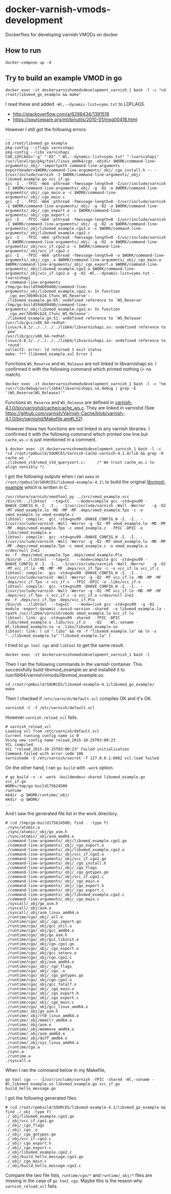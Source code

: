 docker-varnish-vmods-development
================================

Dockerfiles for developing varnish VMODs on docker

## How to run

```
docker-compose up -d
```

## Try to build an example VMOD in go

```
docker exec -it dockervarnishvmodsdevelopment_varnish_1 bash -l -c "cd /root/libvmod_go_example && make"
```

I read these and added `-Wl,--dynamic-list=syms.txt` to LDFLAGS.

* http://stackoverflow.com/a/6298434/1391518
* https://sourceware.org/ml/binutils/2010-01/msg00418.html

However I still got the following errors:

```
...
cd /root/libvmod_go_example
pkg-config --cflags varnishapi
pkg-config --libs varnishapi
CGO_LDFLAGS="-g" "-O2" "-Wl,--dynamic-list=syms.txt" "-lvarnishapi" /usr/local/go/pkg/tool/linux_amd64/cgo -objdir $WORK/command-line-arguments/_obj/ -importpath command-line-arguments -exportheader=$WORK/command-line-arguments/_obj/_cgo_install.h -- -I/usr/include/varnish -I $WORK/command-line-arguments/_obj/ libvmod_example.go vcc_if.go
gcc -I . -fPIC -m64 -pthread -fmessage-length=0 -I/usr/include/varnish -I $WORK/command-line-arguments/_obj/ -g -O2 -o $WORK/command-line-arguments/_obj/_cgo_main.o -c $WORK/command-line-arguments/_obj/_cgo_main.c
gcc -I . -fPIC -m64 -pthread -fmessage-length=0 -I/usr/include/varnish -I $WORK/command-line-arguments/_obj/ -g -O2 -o $WORK/command-line-arguments/_obj/_cgo_export.o -c $WORK/command-line-arguments/_obj/_cgo_export.c
gcc -I . -fPIC -m64 -pthread -fmessage-length=0 -I/usr/include/varnish -I $WORK/command-line-arguments/_obj/ -g -O2 -o $WORK/command-line-arguments/_obj/libvmod_example.cgo2.o -c $WORK/command-line-arguments/_obj/libvmod_example.cgo2.c
gcc -I . -fPIC -m64 -pthread -fmessage-length=0 -I/usr/include/varnish -I $WORK/command-line-arguments/_obj/ -g -O2 -o $WORK/command-line-arguments/_obj/vcc_if.cgo2.o -c $WORK/command-line-arguments/_obj/vcc_if.cgo2.c
gcc -I . -fPIC -m64 -pthread -fmessage-length=0 -o $WORK/command-line-arguments/_obj/_cgo_.o $WORK/command-line-arguments/_obj/_cgo_main.o $WORK/command-line-arguments/_obj/_cgo_export.o $WORK/command-line-arguments/_obj/libvmod_example.cgo2.o $WORK/command-line-arguments/_obj/vcc_if.cgo2.o -g -O2 -Wl,--dynamic-list=syms.txt -lvarnishapi
# command-line-arguments
/tmp/go-build594609400/command-line-arguments/_obj/libvmod_example.cgo2.o: In function `_cgo_eec7db90cb24_Cfunc_WS_Reserve':
./libvmod_example.go:65: undefined reference to `WS_Reserve'
/tmp/go-build594609400/command-line-arguments/_obj/libvmod_example.cgo2.o: In function `_cgo_eec7db90cb24_Cfunc_WS_Release':
./libvmod_example.go:51: undefined reference to `WS_Release'
/usr/lib/gcc/x86_64-redhat-linux/4.8.3/../../../../lib64/libvarnishapi.so: undefined reference to `pow'
/usr/lib/gcc/x86_64-redhat-linux/4.8.3/../../../../lib64/libvarnishapi.so: undefined reference to `round'
collect2: error: ld returned 1 exit status
make: *** [libvmod_example.so] Error 2
```

Functions `WS_Reserve` and `WS_Release` are not linked in libvarnishapi.so. I confirmed it with the following command which printed nothing (= no match).

```
docker exec -it dockervarnishvmodsdevelopment_varnish_1 bash -l -c "nm /usr/lib/debug/usr/lib64/libvarnishapi.so.debug | grep -E '(WS_Reserve|WS_Release)'"
```

Functions `WS_Reserve` and `WS_Release` are defined in [varnish-4.1.0/bin/varnishd/cache/cache_ws.c](https://github.com/varnish/Varnish-Cache/blob/varnish-4.1.0/bin/varnishd/cache/cache_ws.c#L208-L240). They are linked in varnishd (See https://github.com/varnish/Varnish-Cache/blob/varnish-4.1.0/bin/varnishd/Makefile.am#L52).

However these two functions are not linked in any varnish libraries. I confirmed it with the following command which printed one line but `cache_ws.c` is just mentioned in a comment.

```
$ docker exec -it dockervarnishvmodsdevelopment_varnish_1 bash -l -c "cd /root/rpmbuild/SOURCES/Varnish-Cache-varnish-4.1.0/lib && grep -R cache_ws ."
./libvmod_std/vmod_std_querysort.c:     /* We trust cache_ws.c to align sensibly */
```

I got the following outputs when I ran `make` in `/root/rpmbuild/SOURCES/libvmod-example-4.1\` to build the original [libvmod-example](https://github.com/varnish/libvmod-example/tree/4.1) which is written in C.

```
/usr/share/varnish/vmodtool.py ../src/vmod_example.vcc
/bin/sh ../libtool  --tag=CC   --mode=compile gcc -std=gnu99 -DHAVE_CONFIG_H -I. -I..  -I/usr/include/varnish -Wall -Werror   -g -O2 -MT vmod_example.lo -MD -MP -MF .deps/vmod_example.Tpo -c -o vmod_example.lo vmod_example.c
libtool: compile:  gcc -std=gnu99 -DHAVE_CONFIG_H -I. -I.. -I/usr/include/varnish -Wall -Werror -g -O2 -MT vmod_example.lo -MD -MP -MF .deps/vmod_example.Tpo -c vmod_example.c  -fPIC -DPIC -o .libs/vmod_example.o
libtool: compile:  gcc -std=gnu99 -DHAVE_CONFIG_H -I. -I.. -I/usr/include/varnish -Wall -Werror -g -O2 -MT vmod_example.lo -MD -MP -MF .deps/vmod_example.Tpo -c vmod_example.c -o vmod_example.o >/dev/null 2>&1
mv -f .deps/vmod_example.Tpo .deps/vmod_example.Plo
/bin/sh ../libtool  --tag=CC   --mode=compile gcc -std=gnu99 -DHAVE_CONFIG_H -I. -I..  -I/usr/include/varnish -Wall -Werror   -g -O2 -MT vcc_if.lo -MD -MP -MF .deps/vcc_if.Tpo -c -o vcc_if.lo vcc_if.c
libtool: compile:  gcc -std=gnu99 -DHAVE_CONFIG_H -I. -I.. -I/usr/include/varnish -Wall -Werror -g -O2 -MT vcc_if.lo -MD -MP -MF .deps/vcc_if.Tpo -c vcc_if.c  -fPIC -DPIC -o .libs/vcc_if.o
libtool: compile:  gcc -std=gnu99 -DHAVE_CONFIG_H -I. -I.. -I/usr/include/varnish -Wall -Werror -g -O2 -MT vcc_if.lo -MD -MP -MF .deps/vcc_if.Tpo -c vcc_if.c -o vcc_if.o >/dev/null 2>&1
mv -f .deps/vcc_if.Tpo .deps/vcc_if.Plo
/bin/sh ../libtool  --tag=CC   --mode=link gcc -std=gnu99  -g -O2 -module -export-dynamic -avoid-version -shared  -o libvmod_example.la -rpath /usr/lib64/varnish/vmods vmod_example.lo vcc_if.lo
libtool: link: gcc -std=gnu99 -shared  -fPIC -DPIC  .libs/vmod_example.o .libs/vcc_if.o    -O2   -Wl,-soname -Wl,libvmod_example.so -o .libs/libvmod_example.so
libtool: link: ( cd ".libs" && rm -f "libvmod_example.la" && ln -s "../libvmod_example.la" "libvmod_example.la" )
```

I tried to `go tool cgo` and `libtool` to get the same result.

```
docker exec -it dockervarnishvmodsdevelopment_varnish_1 bash -l
```

Then I ran the following commands in the varnish container.
This successfully build libvmod_example.so and installed it to /usr/lib64/varnish/vmods/libvmod_example.so.

```
cd /root/rpmbuild/SOURCES/libvmod-example-4.1/libvmod_go_example/
make
```

Then I checked if `/etc/varnish/default.vcl` compiles OK and it's OK.

```
varnishd -C -f /etc/varnish/default.vcl
```

However `varnish_reload_vcl` fails.

```
# varnish_reload_vcl
Loading vcl from /etc/varnish/default.vcl
Current running config name is 0
Using new config name reload_2015-10-25T03:00:23
VCL compiled.
VCL "reload_2015-10-25T03:00:23" Failed initialization
Command failed with error code 106
varnishadm -S /etc/varnish/secret -T 127.0.0.1:6082 vcl.load failed
```

On the other hand, I ran `go build` with `-work` option.

```
# go build -v -x -work -buildmode=c-shared libvmod_example.go vcc_if.go
WORK=/tmp/go-build175624500
runtime
mkdir -p $WORK/runtime/_obj/
mkdir -p $WORK/
...
```

And I saw the generated file list in the work directory.

```
# (cd /tmp/go-build175624500; find . -type f)
./sync/atomic.a
./sync/atomic/_obj/go_asm.h
./sync/atomic/_obj/asm_amd64.o
./command-line-arguments/_obj/libvmod_example.cgo1.go
./command-line-arguments/_obj/_cgo_export.o
./command-line-arguments/_obj/libvmod_example.cgo2.o
./command-line-arguments/_obj/vcc_if.cgo2.o
./command-line-arguments/_obj/vcc_if.cgo1.go
./command-line-arguments/_obj/_cgo_install.h
./command-line-arguments/_obj/_cgo_flags
./command-line-arguments/_obj/_cgo_gotypes.go
./command-line-arguments/_obj/vcc_if.cgo2.c
./command-line-arguments/_obj/_cgo_main.o
./command-line-arguments/_obj/_cgo_export.h
./command-line-arguments/_obj/_cgo_export.c
./command-line-arguments/_obj/libvmod_example.cgo2.c
./command-line-arguments/_obj/_cgo_main.c
./syscall/_obj/go_asm.h
./syscall/_obj/asm.o
./syscall/_obj/asm_linux_amd64.o
./runtime/cgo/_obj/_all.o
./runtime/cgo/_obj/_cgo_import.go
./runtime/cgo/_obj/gcc_util.o
./runtime/cgo/_obj/gcc_amd64.o
./runtime/cgo/_obj/go_asm.h
./runtime/cgo/_obj/gcc_libinit.o
./runtime/cgo/_obj/cgo.cgo1.go
./runtime/cgo/_obj/_cgo_export.o
./runtime/cgo/_obj/gcc_setenv.o
./runtime/cgo/_obj/cgo.cgo2.c
./runtime/cgo/_obj/asm_amd64.o
./runtime/cgo/_obj/_cgo_flags
./runtime/cgo/_obj/_cgo_.o
./runtime/cgo/_obj/_cgo_gotypes.go
./runtime/cgo/_obj/cgo.cgo2.o
./runtime/cgo/_obj/gcc_fatalf.o
./runtime/cgo/_obj/_cgo_main.o
./runtime/cgo/_obj/_cgo_export.h
./runtime/cgo/_obj/_cgo_export.c
./runtime/cgo/_obj/_cgo_main.c
./runtime/cgo/_obj/gcc_linux_amd64.o
./runtime/_obj/go_asm.h
./runtime/_obj/rt0_linux_amd64.o
./runtime/_obj/memclr_amd64.o
./runtime/_obj/asm.o
./runtime/_obj/memmove_amd64.o
./runtime/_obj/asm_amd64.o
./runtime/_obj/duff_amd64.o
./runtime/_obj/sys_linux_amd64.o
./runtime/cgo.a
./sync.a
./runtime.a
./syscall.a
```

When I ran the command below in my Makefile,

```
go tool cgo -- -I/usr/include/varnish -fPIC -shared -Wl,-soname -Wl,libvmod_example.so libvmod_example.go vcc_if.go build_hello_message.go
```

I got the following generated files.

```
# (cd /root/rpmbuild/SOURCES/libvmod-example-4.1/libvmod_go_example && find ./_obj -type f)
./_obj/libvmod_example.cgo1.go
./_obj/vcc_if.cgo1.go
./_obj/_cgo_flags
./_obj/_cgo_.o
./_obj/_cgo_gotypes.go
./_obj/vcc_if.cgo2.c
./_obj/_cgo_export.h
./_obj/_cgo_export.c
./_obj/libvmod_example.cgo2.c
./_obj/build_hello_message.cgo1.go
./_obj/_cgo_main.c
./_obj/build_hello_message.cgo2.c
```

Compare the two file lists, `runtime/cgo/*` and `runtime/_obj/*` files are missing in the case of `go tool cgo`.
Maybe this is the reason why `varnish_reload_vcl` fails.
